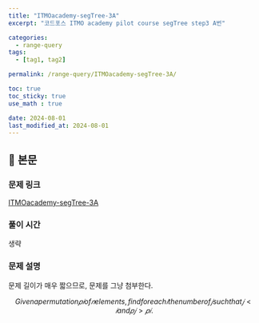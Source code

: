 ```yaml
---
title: "ITMOacademy-segTree-3A"
excerpt: "코드포스 ITMO academy pilot course segTree step3 A번"

categories:
  - range-query
tags:
  - [tag1, tag2]

permalink: /range-query/ITMOacademy-segTree-3A/

toc: true
toc_sticky: true
use_math : true

date: 2024-08-01
last_modified_at: 2024-08-01
---
```


## 🦥 본문

### 문제 링크

[ITMOacademy-segTree-3A](https://codeforces.com/edu/course/2/lesson/4/3/practice/contest/274545/problem/A)

### 풀이 시간

생략

### 문제 설명

문제 길이가 매우 짧으므로, 문제를 그냥 첨부한다. 

$$Given a permutation 𝑝𝑖 of 𝑛 elements, find for each 𝑖 the number of 𝑗 such that 𝑗<𝑖 and 𝑝𝑗 > 𝑝𝑖.$$


